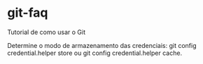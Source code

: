 # git-faq
Tutorial de como usar o Git




Determine o modo de armazenamento das credenciais: git config credential.helper store ou git config credential.helper cache.
